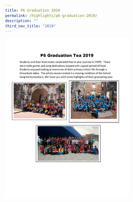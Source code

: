```yaml
---
title: P6 Graduation 2019
permalink: /highlights/p6-graduation-2019/
description: ""
third_nav_title: "2019"
---
```

<img src="/images/P6%20Graduation%20Tea%202019-page-001.jpg" style="width:80%"/>